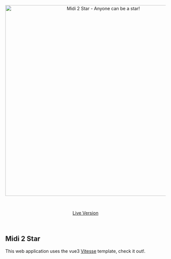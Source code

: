 <p align='center'>
  <img src='https://i.imgur.com/uChOXdK.png' alt='Midi 2 Star - Anyone can be a star!' width='600'/>
</p>

<br>

<p align='center'>
<a href="https://app.miditu.ga/">Live Version</a>
</p>

<br>

## Midi 2 Star

This web application uses the vue3 [Vitesse](https://github.com/antfu/vitesse) template, check it out!.